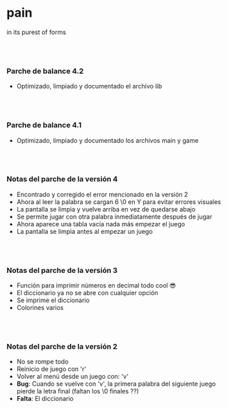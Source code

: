 # pain
in its purest of forms

<br></br>
### Parche de balance 4.2 
* Optimizado, limpiado y documentado el archivo lib

<br></br>
### Parche de balance 4.1 
* Optimizado, limpiado y documentado los archivos main y game

<br></br>
### Notas del parche de la versión 4
* Encontrado y corregido el error mencionado en la versión 2
* Ahora al leer la palabra se cargan 6 \0 en Y para evitar errores visuales
* La pantalla se limpia y vuelve arriba en vez de quedarse abajo
* Se permite jugar con otra palabra inmediatamente después de jugar
* Ahora aparece una tabla vacía nada más empezar el juego
* La pantalla se limpia antes al empezar un juego

<br></br>
### Notas del parche de la versión 3
* Función para imprimir números en decimal todo cool 😎
* El diccionario ya no se abre con cualquier opción
* Se imprime el diccionario     
* Colorines varios

<br></br>
### Notas del parche de la versión 2
* No se rompe todo
* Reinicio de juego con 'r'
* Volver al menú desde un juego con: 'v'
* **Bug**: Cuando se vuelve con 'v', la primera palabra del siguiente juego pierde la letra final (faltan los \0 finales ??)
* **Falta**: El diccionario

